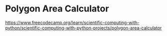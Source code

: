 # Polygon Area Calculator

https://www.freecodecamp.org/learn/scientific-computing-with-python/scientific-computing-with-python-projects/polygon-area-calculator
